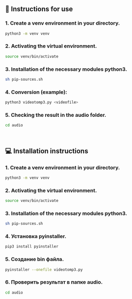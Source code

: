 ## 📄 Instructions for use

### 1. Create a venv environment in your directory.

```bash 
python3 -m venv venv
```

### 2. Activating the virtual environment.
```bash
source venv/bin/activate
```

### 3. Installation of the necessary modules python3.
```bash
sh pip-sources.sh
```

### 4. Conversion (example):
```python
python3 videotomp3.py <videofile>
```

### 5. Checking the result in the audio folder.
```bash
cd audio
```

<br/>

## 💻 Installation instructions

### 1. Create a venv environment in your directory.
```bash
python3 -m venv venv
```

### 2. Activating the virtual environment.
```bash
source venv/bin/activate
```

### 3. Installation of the necessary modules python3.
```bash
sh pip-sources.sh
```

### 4. Установка pyinstaller.
```bash
pip3 install pyinstaller
```

### 5. Создание bin файла.
```bash
pyinstaller --onefile videotomp3.py
```

### 6. Проверить результат в папке audio.
```bash
cd audio
```
